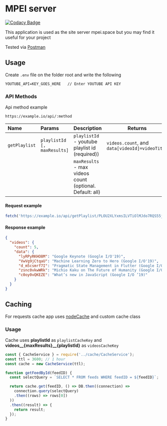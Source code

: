 # MPEI server

[![Codacy Badge](https://api.codacy.com/project/badge/Grade/2517bf00c0ba4f7f9b848464b44f9d42)](https://app.codacy.com/gh/Alaladdin/mpei-server?utm_source=github.com&utm_medium=referral&utm_content=Alaladdin/mpei-server&utm_campaign=Badge_Grade_Settings)

This application is used as the site server mpei.space but you may find it useful for your project

Tested via [Postman](https://postman.com)

## Usage

Create `.env` file on the folder root and write the following

``` dotenv
YOUTUBE_API=KEY_GOES_HERE   // Enter YOUTUBE API KEY
```

### API Methods

Api method example

``` http request
https://example.io/api/:method
```

| Name          | Params                       | Description                                                 | Returns
| :------------ | :--------------------------- | ----------------------------------------------------------- |----------------------------------------------- |
| `getPlaylist` | `playlistId [, maxResults]`  | `playlistId` - youtube playlist id (required))              | `videos.count`, and `data[videoId]=videoTitle` |
|               |                              |  `maxResults` - max videos count (optional. Default: all)   |

#### Request example

```javascript
fetch('https://example.io/api/getPlaylist/PLOU2XLYxmsILVTiOlMJdo7RQS55jYhsMi?maxResults=5');
```

#### Response example

```json
{
  "videos": {
    "count": 5,
    "data": {
      "lyRPyRKHO8M": "Google Keynote (Google I/O'19)",
      "VwVg9jCtqaU": "Machine Learning Zero to Hero (Google I/O'19)",
      "d_m5csmrf7I": "Pragmatic State Management in Flutter (Google I/O'19)",
      "zsnc0vkwWRk": "Michio Kaku on The Future of Humanity (Google I/O'19)",
      "c0oy0vQKEZE": "What’s new in JavaScript (Google I/O ’19)"
    }
  }
}
```

## Caching

For requests cache app uses [nodeCache](https://www.npmjs.com/package/node-cache) and custom cache
class

### Usage

Cache uses **playlistId** as `playlistCacheKey` and **videos__{maxResults}__{playlistId}**
as `videosCacheKey`

``` javascript
const { CacheService } = require('../cache/CacheService');
const ttl = 3600; // 1 hour
const cache = new CacheService(ttl);

function getFeedById(feedID) {
  const selectQuery = `SELECT * FROM feeds WHERE feedID = ${feedID}`;

  return cache.get(feedID, () => DB.then((connection) =>
    connection.query(selectQuery)
    .then((rows) => rows[0])
  ))
  .then((result) => {
    return result;
  });
}
```